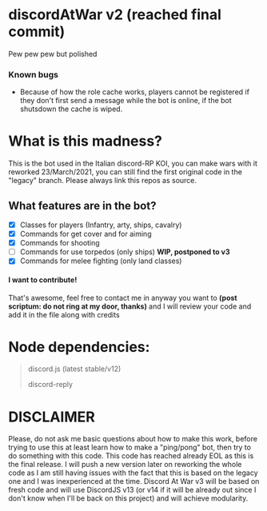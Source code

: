 # discordAtWar v2 (reached final commit)
Pew pew pew but polished

### Known bugs
- Because of how the role cache works, players cannot be registered if they don't first send a message while the bot is online, if the bot shutsdown the cache is wiped.

# What is this madness?
This is the bot used in the Italian discord-RP KOI, you can make wars with it reworked 23/March/2021, you can still find the first original code in the "legacy" branch. Please always link this repos as source. 

## What features are in the bot?
- [x] Classes for players (Infantry, arty, ships, cavalry)
- [x] Commands for get cover and for aiming
- [x] Commands for shooting
- [ ] Commands for use torpedos (only ships) __WIP, postponed to v3__
- [x] Commands for melee fighting (only land classes)

#### I want to contribute! 
That's awesome, feel free to contact me in anyway you want to __(post scriptum: do not ring at my door, thanks)__  and I will review your code and add it in the file along with credits

# Node dependencies:
> discord.js (latest stable/v12)
> 
> discord-reply

# DISCLAIMER
Please, do not ask me basic questions about how to make this work, before trying to use this at least learn how to make a "ping/pong" bot, then try to do something with this code. This code has reached already EOL as this is the final release. I will push a new version later on reworking the whole code as I am still having issues with the fact that this is based on the legacy one and I was inexperienced at the time. Discord At War v3 will be based on fresh code and will use DiscordJS v13 (or v14 if it will be already out since I don't know when I'll be back on this project) and will achieve modularity. 
